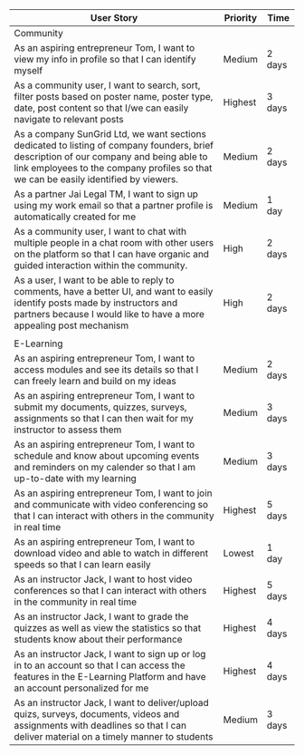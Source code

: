 | User Story |Priority| Time |
| ---------- | -------- |-------- |
| Community |
| As an aspiring entrepreneur Tom, I want to view my info in profile so that I can identify myself | Medium| 2 days |
| As a community user, I want to search, sort, filter posts based on poster name, poster type, date, post content so that I/we can easily navigate to relevant posts | Highest | 3 days|
| As a company SunGrid Ltd, we want sections dedicated to listing of company founders, brief description of our company and being able to link employees to the company profiles so that we can be easily identified by viewers. | Medium | 2 days |
| As a partner Jai Legal TM, I want to sign up using my work email so that a partner profile is automatically created for me | Medium | 1 day |
|As a community user, I want to chat with multiple people in a chat room with other users on the platform so that I can have organic and guided interaction within the community.|High |2 days|
|As a user, I want to be able to reply to comments, have a better UI, and want to easily identify posts made by instructors and partners because I would like to have a more appealing post mechanism| High | 2 days |
|            |
| E-Learning |
| As an aspiring entrepreneur Tom, I want to access modules and see its details so that I can freely learn and build on my ideas | Medium | 2 days |
| As an aspiring entrepreneur Tom, I want to submit my documents, quizzes, surveys, assignments so that I can then wait for my instructor to assess them | Medium | 3 days |
| As an aspiring entrepreneur Tom, I want to schedule and know about upcoming events and reminders on my calender so that I am up-to-date with my learning | Medium | 3 days
| As an aspiring entrepreneur Tom, I want to join and communicate with video conferencing so that I can interact with others in the community in real time | Highest | 5 days |
| As an aspiring entrepreneur Tom, I want to download video and able to watch in different speeds so that I can learn easily| Lowest | 1 day |
| As an instructor Jack, I want to host video conferences so that I can interact with others in the community in real time | Highest | 5 days |
| As an instructor Jack, I want to grade the quizzes as well as view the statistics so that students know about their performance | Highest | 4 days |
| As an instructor Jack, I want to sign up or log in to an account so that I can access the features in the E-Learning Platform and have an account personalized for me | Highest | 4 days |
| As an instructor Jack, I want to deliver/upload quizs, surveys, documents, videos and assignments with deadlines so that I can deliver material on a timely manner to students| Medium | 3 days|
